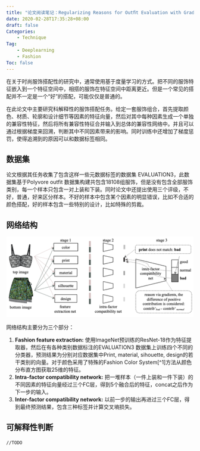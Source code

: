```yaml
---
title: "论文阅读笔记：Regularizing Reasons for Outﬁt Evaluation with Gradient Penalty"
date: 2020-02-28T17:35:28+08:00
draft: false
Categories:
	- Technique
Tag:
	- Deeplearning
	- Fashion
Toc: false
---
```


在关于时尚服饰搭配性的研究中，通常使用基于度量学习的方式。把不同的服饰特征嵌入到一个特征空间中，相搭的服饰在特征空间中距离更近。但是一个常见的搭配并不一定是一个“好”的搭配，可能仅仅是普通的。

<!--more-->

在此论文中主要研究科解释性的服饰搭配任务。给定一套服饰组合，首先提取颜色、材质、轮廓和设计细节等因素的特征向量，然后对其中每种因素生成一个单独的兼容性特征，然后将所有兼容性特征合并输入到总体的兼容性网络中。并且可以通过根据梯度来回溯，判断其中不同因素带来的影响。同时训练中还增加了梯度惩罚，使得追溯到的原因可以和数据标签相同。

## 数据集

论文根据其任务收集了包含这样一些元数据标签的数据集 EVALUATION3，此数据集基于Polyvore outfit 数据集构建共包含18108组服饰，但是没有包含全部服饰类别，每一个样本只包含一对上装和下装。同时论文中还提出使用三个评级，不好，普通，好来区分样本。不好的样本中包含某个因素的明显错误，比如不合适的颜色搭配，好的样本包含一些特别的设计，比如特殊的剪裁。

## 网络结构

![image-20200228173955842](../../static/img/image-20200228173955842.png)

网络结构主要分为三个部分：

1. **Fashion feature extraction:** 使用ImageNet预训练的ResNet-18作为特征提取器，然后在有各种类别数据标注的EVALUATION3 数据集上训练四个不同的分类器，预测结果为分别对应数据集中Print, material, sihouette, design的若干类别的向量。对于颜色采用了特殊的Fashion Color System[^1]方法从颜色分布直方图获取25维的特征。
2. **Intra-factor compatibility network:** 把一堆样本（一件上装和一件下装）的不同因素的特征向量经过三个FC层，得到5个融合后的特征，concat之后作为下一步的输入。
3. **Inter-factor compatibility network:** 以前一步的输出再进过三个FC层，得到最终预测结果，包含三种标签并计算交叉墒损失。

## 可解释性判断

`//TODO`

